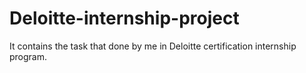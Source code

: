# Deloitte-internship-project
It contains the task that done by me in Deloitte certification internship program.
